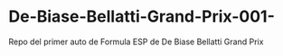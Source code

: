 # De-Biase-Bellatti-Grand-Prix-001-
Repo del primer auto de Formula ESP de De Biase Bellatti Grand Prix
